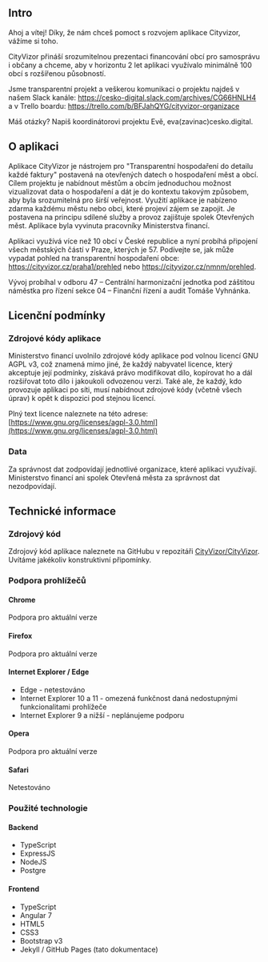## Intro
Ahoj a vítej! Díky, že nám chceš pomoct s rozvojem aplikace Cityvizor, vážíme si toho. 

CityVizor přináší srozumitelnou prezentaci financování obcí pro samosprávu i občany a chceme, aby v horizontu 2 let aplikaci využívalo minimálně 100 obcí s rozšířenou působností.

Jsme transparentní projekt a veškerou komunikaci o projektu najdeš v našem Slack kanále: https://cesko-digital.slack.com/archives/CG66HNLH4 a v Trello boardu: https://trello.com/b/BFJahQYG/cityvizor-organizace

Máš otázky? Napiš koordinátorovi projektu Evě, eva(zavinac)cesko.digital.
  
  
## O aplikaci
Aplikace CityVizor je nástrojem pro "Transparentní hospodaření do detailu každé faktury" postavená na otevřených datech o hospodaření měst a obcí. Cílem projektu je nabídnout městům a obcím jednoduchou možnost vizualizovat data o hospodaření a dát je do kontextu takovým způsobem, aby byla srozumitelná pro širší veřejnost. Využití aplikace je nabízeno zdarma každému městu nebo obci, které projeví zájem se zapojit. Je postavena na principu sdílené služby a provoz zajištuje spolek Otevřených měst. Aplikace byla vyvinuta pracovníky Ministerstva financí.

Aplikaci využívá více než 10 obcí v České republice a nyní probíhá připojení všech městských částí v Praze, kterých je 57. Podívejte se, jak může vypadat pohled na transparentní hospodaření obce: https://cityvizor.cz/praha1/prehled nebo https://cityvizor.cz/nmnm/prehled.
 
Vývoj probíhal v odboru 47 – Centrální harmonizační jednotka pod záštitou náměstka pro řízení sekce 04 – Finanční řízení a audit Tomáše Vyhnánka.

## Licenční podmínky

### Zdrojové kódy aplikace

Ministerstvo financí uvolnilo zdrojové kódy aplikace pod volnou licencí GNU AGPL v3, což znamená mimo jiné, že každý nabyvatel licence, který akceptuje její podmínky, získává právo modifikovat dílo, kopírovat ho a dál rozšiřovat toto dílo i jakoukoli odvozenou verzi. Také ale, že každý, kdo provozuje aplikaci po síti, musí nabídnout zdrojové kódy (včetně všech úprav) k opět k dispozici pod stejnou licencí.

Plný text licence naleznete na této adrese: [https://www.gnu.org/licenses/agpl-3.0.html](https://www.gnu.org/licenses/agpl-3.0.html)

### Data

Za správnost dat zodpovídají jednotlivé organizace, které aplikaci využívají. Ministerstvo financí ani spolek Otevřená města za správnost dat nezodpovídají. 

## Technické informace

### Zdrojový kód

Zdrojový kód aplikace naleznete na GitHubu v repozitáři [CityVizor/CityVizor](https://github.com/CityVizor/CityVizor/). Uvítáme jakékoliv konstruktivní připomínky.

### Podpora prohlížečů

#### Chrome

Podpora pro aktuální verze

#### Firefox

Podpora pro aktuální verze

#### Internet Explorer / Edge

- Edge - netestováno
- Internet Explorer 10 a 11 - omezená funkčnost daná nedostupnými funkcionalitami prohlížeče
- Internet Explorer 9 a nižší - neplánujeme podporu

#### Opera

Podpora pro aktuální verze

#### Safari

Netestováno

### Použité technologie

#### Backend
 - TypeScript
 - ExpressJS
 - NodeJS
 - Postgre
 
#### Frontend
 - TypeScript
 - Angular 7
 - HTML5
 - CSS3
 - Bootstrap v3
 - Jekyll / GitHub Pages (tato dokumentace)
